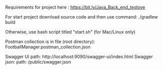 Requirements for project here : https://bit.ly/Java_Back_end_testove

For start project download source code and then use command:
./gradlew build

Otherwise, use bash script titled "start.sh" (for Mac/Linux only) 

Postman collection is in file (root directory): FootballManager.postman_collection.json

Swagger UI path: http://localhost:9090/swagger-ui/index.html
Swagger json: path: /public/swagger.json
